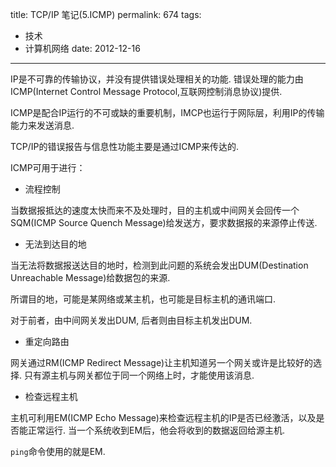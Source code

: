 title: TCP/IP 笔记(5.ICMP)
permalink: 674
tags:
  - 技术
  - 计算机网络
date: 2012-12-16
---

IP是不可靠的传输协议，并没有提供错误处理相关的功能. 错误处理的能力由ICMP(Internet Control Message Protocol,互联网控制消息协议)提供.

ICMP是配合IP运行的不可或缺的重要机制，IMCP也运行于网际层，利用IP的传输能力来发送消息.

TCP/IP的错误报告与信息性功能主要是通过ICMP来传达的.

ICMP可用于进行：

*   流程控制

当数据报抵达的速度太快而来不及处理时，目的主机或中间网关会回传一个SQM(ICMP Source Quench Message)给发送方，要求数据报的来源停止传送.

*   无法到达目的地

当无法将数据报送达目的地时，检测到此问题的系统会发出DUM(Destination Unreachable Message)给数据包的来源.

所谓目的地，可能是某网络或某主机，也可能是目标主机的通讯端口.

对于前者，由中间网关发出DUM, 后者则由目标主机发出DUM.

*   重定向路由

网关通过RM(ICMP Redirect Message)让主机知道另一个网关或许是比较好的选择. 只有源主机与网关都位于同一个网络上时，才能使用该消息.

*   检查远程主机

主机可利用EM(ICMP Echo Message)来检查远程主机的IP是否已经激活，以及是否能正常运行. 当一个系统收到EM后，他会将收到的数据返回给源主机.

`ping`命令使用的就是EM.
